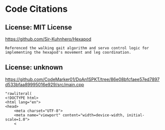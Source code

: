 # Code Citations

## License: MIT License
https://github.com/Sir-Kuhnhero/Hexapod

```
Referenced the walking gait algorithm and servo control logic for implementing the hexapod's movement and leg coordination.
```

## License: unknown
https://github.com/CodeMarker01/DoAn1SPKT/tree/86e08bfcfaee57ed7897d533bfaa89995016e929/src/main.cpp

```
"rawliteral(
<!DOCTYPE html>
<html lang="en">
<head>
    <meta charset="UTF-8">
    <meta name="viewport" content="width=device-width, initial-scale=1.0">
    <
```



